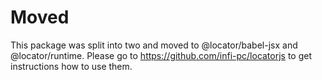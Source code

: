 # Moved

This package was split into two and moved to @locator/babel-jsx and @locator/runtime. Please go to https://github.com/infi-pc/locatorjs to get instructions how to use them.
